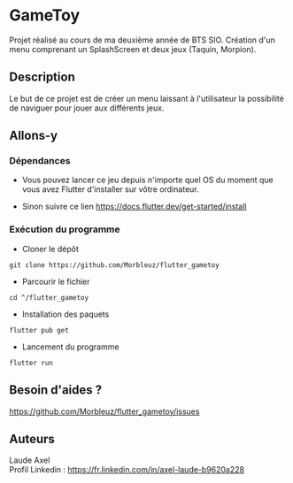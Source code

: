 # GameToy

Projet réalisé au cours de ma deuxième année de BTS SIO. 
Création d'un menu comprenant un SplashScreen et deux jeux (Taquin, Morpion).


## Description

Le but de ce projet est de créer un menu laissant à l'utilisateur la possibilité de naviguer pour jouer aux différents jeux.

## Allons-y

### Dépendances

* Vous pouvez lancer ce jeu depuis n'importe quel OS du moment que vous avez Flutter d'installer sur vôtre ordinateur. 

* Sinon suivre ce lien https://docs.flutter.dev/get-started/install

### Exécution du programme

* Cloner le dépôt
```
git clone https://github.com/Morbleuz/flutter_gametoy
```
* Parcourir le fichier
```
cd ^/flutter_gametoy
```
* Installation des paquets
```
flutter pub get
```
* Lancement du programme
```
flutter run
```

## Besoin d'aides ?

https://github.com/Morbleuz/flutter_gametoy/issues

## Auteurs

Laude Axel  
Profil Linkedin : https://fr.linkedin.com/in/axel-laude-b9620a228

